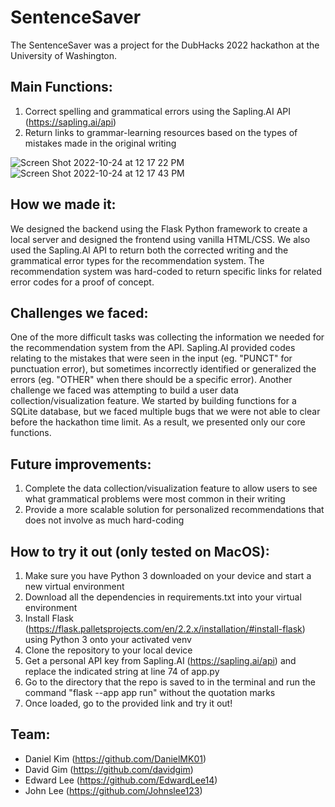 # SentenceSaver

The SentenceSaver was a project for the DubHacks 2022 hackathon at the University of Washington.

## Main Functions:
1) Correct spelling and grammatical errors using the Sapling.AI API (https://sapling.ai/api)
2) Return links to grammar-learning resources based on the types of mistakes made in the original writing

![Screen Shot 2022-10-24 at 12 17 22 PM](https://user-images.githubusercontent.com/54155011/197608489-55714c52-3bf5-4f53-b89c-513ab0602f33.png)
![Screen Shot 2022-10-24 at 12 17 43 PM](https://user-images.githubusercontent.com/54155011/197608507-33cbb64b-b289-42da-8e2c-e048ecf49474.png)


## How we made it:
We designed the backend using the Flask Python framework to create a local server and designed the frontend using vanilla HTML/CSS. We also used the Sapling.AI API to return both the corrected writing and the grammatical error types for the recommendation system. The recommendation system was hard-coded to return specific links for related error codes for a proof of concept.

## Challenges we faced:
One of the more difficult tasks was collecting the information we needed for the recommendation system from the API. Sapling.AI provided codes relating to the mistakes that were seen in the input (eg. "PUNCT" for punctuation error), but sometimes incorrectly identified or generalized the errors (eg. "OTHER" when there should be a specific error). Another challenge we faced was attempting to build a user data collection/visualization feature. We started by building functions for a SQLite database, but we faced multiple bugs that we were not able to clear before the hackathon time limit. As a result, we presented only our core functions.

## Future improvements:
1) Complete the data collection/visualization feature to allow users to see what grammatical problems were most common in their writing
2) Provide a more scalable solution for personalized recommendations that does not involve as much hard-coding

## How to try it out (only tested on MacOS): 
1) Make sure you have Python 3 downloaded on your device and start a new virtual environment
2) Download all the dependencies in requirements.txt into your virtual environment
3) Install Flask (https://flask.palletsprojects.com/en/2.2.x/installation/#install-flask) using Python 3 onto your activated venv
4) Clone the repository to your local device
5) Get a personal API key from Sapling.AI (https://sapling.ai/api) and replace the indicated string at line 74 of app.py
6) Go to the directory that the repo is saved to in the terminal and run the command "flask --app app run" without the quotation marks
7) Once loaded, go to the provided link and try it out!

## Team:
- Daniel Kim (https://github.com/DanielMK01)
- David Gim (https://github.com/davidgim)
- Edward Lee (https://github.com/EdwardLee14)
- John Lee (https://github.com/Johnslee123)
